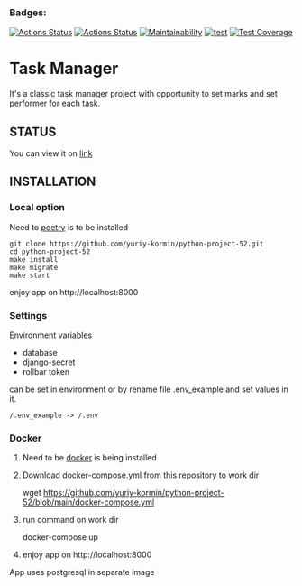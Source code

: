 <style>
red { color: red }
</style>
### Badges:
[![Actions Status](https://github.com/yuriy-kormin/python-project-52/workflows/hexlet-check/badge.svg)](https://github.com/yuriy-kormin/python-project-52/actions)
[![Actions Status](https://github.com/yuriy-kormin/python-project-52/workflows/linter-run/badge.svg)](https://github.com/yuriy-kormin/python-project-52/actions)
[![Maintainability](https://api.codeclimate.com/v1/badges/0e46f885a1a6e58247b8/maintainability)](https://codeclimate.com/github/yuriy-kormin/python-project-52/maintainability)
[![test](https://github.com/yuriy-kormin/python-project-52/actions/workflows/django-test.yml/badge.svg)](https://github.com/yuriy-kormin/python-project-52/actions/workflows/django-test.yml)
[![Test Coverage](https://api.codeclimate.com/v1/badges/0e46f885a1a6e58247b8/test_coverage)](https://codeclimate.com/github/yuriy-kormin/python-project-52/test_coverage)

# Task Manager

It's a classic task manager project with opportunity to set marks and set performer for each task.

## STATUS

You can view it on [link](https://task-manager.tk/)

## INSTALLATION
### Local option
Need to  [poetry](https://python-poetry.org/docs/#installation) is to be installed 


 
    git clone https://github.com/yuriy-kormin/python-project-52.git
    cd python-project-52
    make install
    make migrate
    make start

enjoy app on http://localhost:8000

### Settings
Environment variables
- database
- django-secret 
- rollbar token

can be set in environment or by rename file .env_example and set values in it. 
    
    /.env_example -> /.env

### Docker
1. Need to be [docker](https://www.docker.com/) is being installed
2. Download docker-compose.yml from this repository to work dir

      
      wget https://github.com/yuriy-kormin/python-project-52/blob/main/docker-compose.yml 

3. run command on work dir

      
      docker-compose up

5. enjoy app on http://localhost:8000

App uses postgresql in separate image

